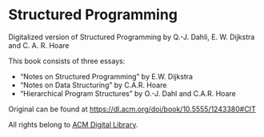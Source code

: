 # Structured Programming

Digitalized version of Structured Programming by Q.-J. Dahli, E. W. Dijkstra and C. A. R. Hoare



This book consists of three essays:

* “Notes on Structured Programming” by E.W. Dijkstra
* “Notes on Data Structuring” by C.A.R. Hoare
* “Hierarchical Program Structures” by O.-J. Dahl and C.A.R. Hoare



Original can be found at https://dl.acm.org/doi/book/10.5555/1243380#CIT

All rights belong to [ACM Digital Library](https://dl.acm.org/about).


